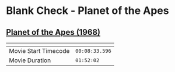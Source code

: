 Blank Check - Planet of the Apes
===============
[Planet of the Apes (1968)](https://www.patreon.com/posts/planet-of-apes-81824168)
---------------
| <!-- -->             | <!-- -->       |
|----------------------|----------------|
| Movie Start Timecode | `00:08:33.596` |
| Movie Duration       | `01:52:02`     |
